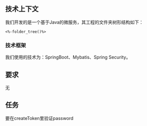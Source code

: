 ## 技术上下文

我们开发的是一个基于Java的微服务，其工程的文件夹树形结构如下：

```
<%-folder_tree()%>
```

### 技术框架

我们使用的技术为：SpringBoot、Mybatis、Spring Security。

## 要求

无

## 任务

要在createToken里验证password